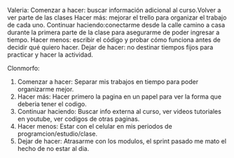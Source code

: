 Valeria: Comenzar a hacer: buscar información adicional al curso.Volver a ver parte de las clases
Hacer más: mejorar el trello para organizar el trabajo de cada uno.
Continuar haciendo:conectarme desde la calle camino a casa durante la primera parte de la clase para asegurarme de poder ingresar a tiempo.
Hacer menos: escribir el código y probar cómo funciona antes de decidir qué quiero hacer.
Dejar de hacer: no destinar tiempos fijos para practicar y hacer la actividad.

Clonmorfo:
1. Comenzar a hacer: Separar mis trabajos en tiempo para poder organizarme mejor.
2. Hacer más: Hacer primero la pagina en un papel para ver la forma que deberia tener el codigo.
3. Continuar haciendo: Buscar info externa al curso, ver videos tutoriales en youtube, ver codigos de otras paginas.
4. Hacer menos: Estar con el celular en mis periodos de programcion/estudio/clase.
5. Dejar de hacer: Atrasarme con los modulos, el sprint pasado me mato el hecho de no estar al dia.